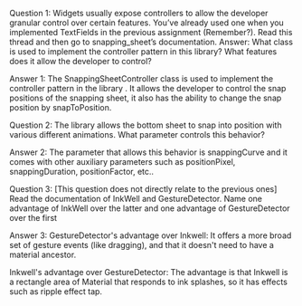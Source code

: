 Question 1:
Widgets usually expose controllers to allow the developer granular control
over certain features. You’ve already used one when you implemented
TextFields in the previous assignment (Remember?).
Read this thread and then go to snapping_sheet’s documentation.
Answer: What class is used to implement the controller pattern in this library?
What features does it allow the developer to control?

Answer 1:
The SnappingSheetController class is used to implement the controller pattern in the library . It allows the developer to control the snap positions of the snapping sheet, it also has the ability to change the snap position by snapToPosition.


Question 2:
The library allows the bottom sheet to snap into position with various different
animations. What parameter controls this behavior? 

Answer 2:
The parameter that allows this behavior is snappingCurve and it comes with other auxiliary parameters such as positionPixel, snappingDuration, positionFactor, etc..


Question 3:
[This question does not directly relate to the previous ones] Read the
documentation of InkWell and GestureDetector. Name one advantage of
InkWell over the latter and one advantage of GestureDetector over the first

Answer 3:
GestureDetector's advantage over Inkwell: It offers a more broad set of gesture events (like dragging), and that it doesn't need to have a material ancestor.

Inkwell's advantage over GestureDetector: The advantage is that Inkwell is a rectangle area of Material that responds to ink splashes, so it has effects such as ripple effect tap.

